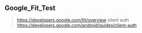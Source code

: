 ## Google_Fit_Test

> https://developers.google.com/fit/overview
> client auth
> https://developers.google.com/android/guides/client-auth
